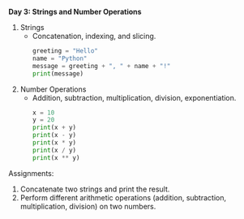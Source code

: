 **Day 3: Strings and Number Operations**

1. Strings
   - Concatenation, indexing, and slicing.
     ```python
     greeting = "Hello"
     name = "Python"
     message = greeting + ", " + name + "!"
     print(message)
     ```
2. Number Operations
   - Addition, subtraction, multiplication, division, exponentiation.
     ```python
     x = 10
     y = 20
     print(x + y)
     print(x - y)
     print(x * y)
     print(x / y)
     print(x ** y)
     ```
Assignments:
1. Concatenate two strings and print the result.
2. Perform different arithmetic operations (addition, subtraction, multiplication, division) on two numbers.